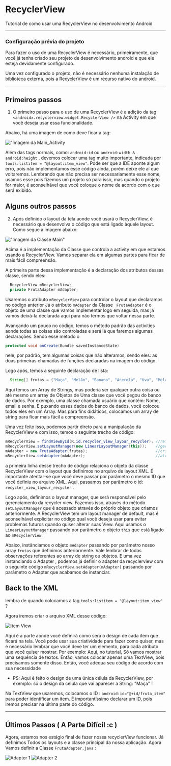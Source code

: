 # RecyclerView
Tutorial de como usar uma RecyclerView no desenvolvimento Android

***

### Configuração prévia do projeto 

Para fazer o uso de uma RecyclerView é necessário, primeiramente, que você já tenha criado seu projeto de desenvolvimento android e que ele esteja devidamente configurado. 

Uma vez configurado o projeto, não é necessário nenhuma instalação de biblioteca externa, pois a RecyclerView é um recurso nativo do android.
***

## Primeiros passos

1. O primeiro passo para o uso de uma RecyclerView é a adição da tag ```<androidx.recyclerview.widget.RecyclerView />``` na Activity em que você deseja usar essa funcionalidade.

Abaixo, há uma imagem de como deve ficar a tag:

!["Imagem da Main_Activity](https://github.com/JordanAmaralVicente/RecyclerView/blob/main/Imagens_Recycler/activity_main.JPG "XML activity_main")

Além das tags normais, como: ``` android:id ``` ou ``` android:width & android:height ``` , devemos colocar uma tag muito importante, indicada por ``` tools:listitem = "@layout:item_view" ```. Pode ser que a IDE aponte algum erro, pois não implementamos esse código ainda, porém deixe ele aí que voltaremos. Lembrando que não precisa ser necessariamente esse nome, usamos esse pois fizemos um projeto só para isso, mas quando o projeto for maior, é aconselhável que você coloque o nome de acordo com o que será exibido. 

## Alguns outros passos

2. Após definido o layout da tela aonde você usará o RecyclerView, é necessário que desenvolva o código que está ligado àquele layout. Como segue a imagem abaixo:

!["Imagem da Classe Main"](https://github.com/JordanAmaralVicente/RecyclerView/blob/main/Imagens_Recycler/Main_Activity.JPG "Classe Main Activity")

Acima é a implementação da Classe que controla a activity em que estamos usando a RecyclerView. Vamos separar ela em algumas partes para ficar de mais fácil compreensão.

A primeira parte dessa implementação é a declaração dos atributos dessas classe, sendo eles:
```Java
  RecyclerView mRecyclerView;
  private FrutaAdapter mAdapter;
```
Usaremos o atributo ``` mRecyclerView ``` para controlar o layout que declaramos no código anterior 
Já o atributo ``` mAdapter ``` da Classe ``` FrutaAdapter``` é o objeto de uma classe que vamos implementar logo em seguida, mas já vamos deixá-la declarada aqui para não termos que voltar nessa parte.


Avançando um pouco no código, temos o método padrão das activities aonde todas as coisas são controladas e será lá que faremos algumas declarações. Sendo esse método o 
```Java
protected void onCreate(Bundle savedInstanceState)
``` 
nele, por padrão, tem algumas coisas que não alteramos, sendo eles: as duas primeiras chamadas de funções declaradas na imagem do código.

Logo após, temos a seguinte declaração de lista:
```Java
  String[] frutas = {"Maça", "Melão", "Banana", "Acerola", "Uva", "Melancia", "Abacate", "Abacaxi", "Açai"};
```
Aqui temos um Array de Strings, mas poderia ser qualquer outra coisa ou até mesmo um array de Objetos de Uma classe que você pegou do banco de dados. Por exemplo, uma classe chamada usuário que contém: Nome, email e senha. E puxando esses dados do banco de dados, você colocou todos eles em um Array. Mas para fins didáticos, colocamos um array de string para ficar mais fácil a compreensão.

Uma vez feito isso, podemos partir direto para a manipulação da RecyclerView e com isso, temos o seguinte trecho de código:  

```Java
mRecyclerView = findViewById(R.id.recycler_view_layour_recycler); //referência do arquivo xml
mRecyclerView.setLayoutManager(new LinearLayoutManager(this));    //gerenciador de layout
mAdapter = new FrutaAdapter(frutas);                              //criando o Adapter
mRecyclerView.setAdapter(mAdapter);                               //atribuindo o adapter para o recyclerView
```

a primeira linha desse trecho de código relaciona o objeto da classe RecyclerView com o layout que definimos no arquivo de layout XML. É importante atentar-se que você deve passar por parâmetro o mesmo ID que você definiu no arquivo XML. Aqui, passamos por parâmetro o id: ``` recycler_view_layour_recycler ``` .

Logo após, definimos o layout manager, que será responsável pelo gerenciamento da recycler view. Fazemos isso, através do método ``` setLayoutManager ``` que é acessado através do próprio objeto que criamos anteriormente. A RecyclerView tem um layout manager de default, mas é aconselhável explicitar no código qual você deseja usar para evitar problemas futuros quando quiser alterar suas View. Aqui usamos o ```LinearLayoutManager``` passando por parâmetro o objeto ```this``` que está ligado ao ```mRecyclerView```.

Abaixo, instânciamos o objeto ``` mAdapter ``` passando por parâmetro nosso array ```frutas``` que definimos anteriormente. Vale lembrar de todas observações referentes ao array de string ou objetos. E uma vez instanciando o Adapter , podemos já definir o adapter da recyclerview com o seguinte código ``` mRecyclerView.setAdapter(mAdapter) ``` passando por parâmetro o Adapter que acabamos de instanciar. 

## Back to the XML

lembra de quando colocamos a tag ```tools:listitem = "@layout:item_view"``` ? 

Agora iremos criar o arquivo XML desse código:

![Item View](https://github.com/JordanAmaralVicente/RecyclerView/blob/main/Imagens_Recycler/item_view.JPG "Item_View XML CODE")

Aqui é a parte aonde você definirá como será o design de cada item que ficará na tela. Você pode usar sua criatividade para fazer como quiser, mas é necessário lembrar que você deve ter um elemento, para cada atributo que você quiser mostrar. Por exemplo: Aqui, no tutorial, Só vamos mostrar uma sequência de textos. Então, vamos colocar apenas uma TextView, pois precisamos somente disso. Então, você adequa seu código de acordo com sua necessidade

* PS: Aqui é feito o design de uma única célula da RecyclerView, por exemplo: só o design da celula que vai aparecer a String: "Maça" !

Na TextView que usaremos, colocamos o ID : ```android:id="@+id/fruta_item"``` para poder identificar um item. É importantíssimo declarar um ID, pois iremos precisar na última parte do código. 
***

## Últimos Passos ( A Parte Difícil :c ) 

Agora, estamos nos estágio final de fazer nossa recyclerView funcionar. Já definimos Todos os layouts e a classe principal da nossa aplicação. Agora Vamos definir a Classe ```FrutaAdapter.java``` :

![Adapter 1](https://github.com/JordanAmaralVicente/RecyclerView/blob/main/Imagens_Recycler/Adapter_1.JPG "Imagem Adapter 1")
![Adapter 2](https://github.com/JordanAmaralVicente/RecyclerView/blob/main/Imagens_Recycler/Adapter_2.JPG "Imagem Adapter 2")
